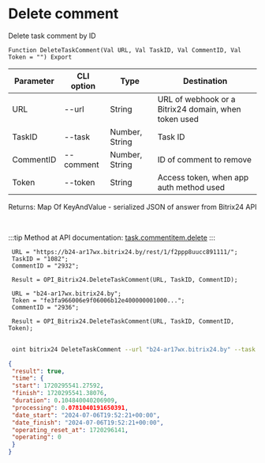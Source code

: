 ﻿---
sidebar_position: 5
---

# Delete comment
 Delete task comment by ID



`Function DeleteTaskComment(Val URL, Val TaskID, Val CommentID, Val Token = "") Export`

 | Parameter | CLI option | Type | Destination |
 |-|-|-|-|
 | URL | --url | String | URL of webhook or a Bitrix24 domain, when token used |
 | TaskID | --task | Number, String | Task ID |
 | CommentID | --comment | Number, String | ID of comment to remove |
 | Token | --token | String | Access token, when app auth method used |

 
 Returns: Map Of KeyAndValue - serialized JSON of answer from Bitrix24 API

<br/>

:::tip
Method at API documentation: [task.commentitem.delete](https://dev.1c-bitrix.ru/rest_help/tasks/task/commentitem/delete.php)
:::
<br/>


```bsl title="Code example"
 URL = "https://b24-ar17wx.bitrix24.by/rest/1/f2ppp8uucc891111/";
 TaskID = "1082";
 CommentID = "2932";
 
 Result = OPI_Bitrix24.DeleteTaskComment(URL, TaskID, CommentID);
 
 URL = "b24-ar17wx.bitrix24.by";
 Token = "fe3fa966006e9f06006b12e400000001000...";
 CommentID = "2936";
 
 Result = OPI_Bitrix24.DeleteTaskComment(URL, TaskID, CommentID, Token);
```
	


```sh title="CLI command example"
 
 oint bitrix24 DeleteTaskComment --url "b24-ar17wx.bitrix24.by" --task "504" --comment "1720" --token "56898d66006e9f06006b12e400000001000..."

```

```json title="Result"
{
 "result": true,
 "time": {
 "start": 1720295541.27592,
 "finish": 1720295541.38076,
 "duration": 0.104840040206909,
 "processing": 0.0781040191650391,
 "date_start": "2024-07-06T19:52:21+00:00",
 "date_finish": "2024-07-06T19:52:21+00:00",
 "operating_reset_at": 1720296141,
 "operating": 0
 }
}
```
